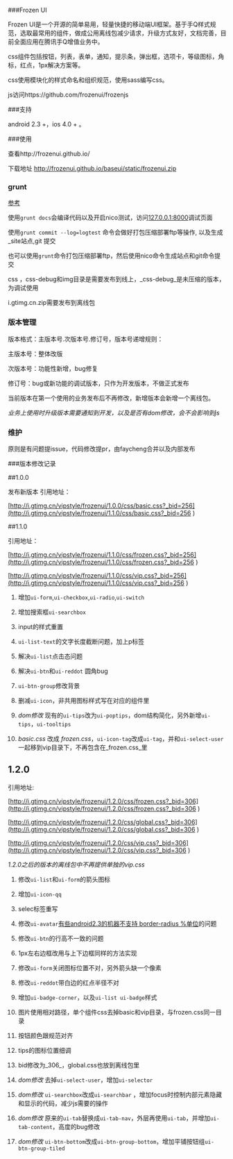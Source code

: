 
###Frozen UI

Frozen UI是一个开源的简单易用，轻量快捷的移动端UI框架。基于手Q样式规范，选取最常用的组件，做成公用离线包减少请求，升级方式友好，文档完善，目前全面应用在腾讯手Q增值业务中。

css组件包括按钮，列表，表单，通知，提示条，弹出框，选项卡，等级图标，角标，红点，1px解决方案等。

css使用模块化的样式命名和组织规范，使用sass编写css。

js访问https://github.com/frozenui/frozenjs

###支持

android 2.3 +，ios 4.0 + 。

###使用

查看http://frozenui.github.io/

下载地址 http://frozenui.github.io/baseui/static/frozenui.zip

### grunt

[参考](https://github.com/QQVIPTeam/team/issues/5)

使用`grunt docs`会编译代码以及开启nico测试，访问[127.0.0.1:8000](127.0.0.1:8000)调试页面

使用`grunt commit --log=logtest` 命令会做好打包压缩部署ftp等操作, 以及生成_site站点,git 提交

也可以使用`grunt`命令打包压缩部署ftp，然后使用nico命令生成站点和git命令提交

css ，css-debug和img目录是需要发布到线上，_css-debug_是未压缩的版本，为调试使用

i.gtimg.cn.zip需要发布到离线包


### 版本管理

版本格式：主版本号.次版本号.修订号，版本号递增规则：

主版本号：整体改版

次版本号：功能性新增，bug修复

修订号：bug或新功能的调试版本，只作为开发版本，不做正式发布

当前版本在第一个使用的业务发布后不再修改，新增版本会新增一个离线包。

_业务上使用时升级版本需要通知到开发，以及是否有dom修改，会不会影响到js_

### 维护

原则是有问题提issue，代码修改提pr，由faycheng合并以及内部发布

###版本修改记录

##1.0.0

发布新版本
引用地址：

[http://i.gtimg.cn/vipstyle/frozenui/1.0.0/css/basic.css?_bid=256](http://i.gtimg.cn/vipstyle/frozenui/1.1.0/css/basic.css?_bid=256 )

##1.1.0

引用地址：

[http://i.gtimg.cn/vipstyle/frozenui/1.1.0/css/frozen.css?_bid=256](http://i.gtimg.cn/vipstyle/frozenui/1.1.0/css/frozen.css?_bid=256 )

[http://i.gtimg.cn/vipstyle/frozenui/1.1.0/css/vip.css?_bid=256](http://i.gtimg.cn/vipstyle/frozenui/1.1.0/css/vip.css?_bid=256 )

1. 增加`ui-form`,`ui-checkbox`,`ui-radio`,`ui-switch`

2. 增加搜索框`ui-searchbox`

3. input的样式重置

4. `ui-list-text`的文字长度截断问题，加上p标签

5. 解决`ui-list`点击态问题

6. 解决`ui-btn`和`ui-reddot` 圆角bug

7. `ui-btn-group`修改背景

8. 删减`ui-icon`，非共用图标样式写在对应的组件里

9. _dom修改_ 现有的`ui-tips`改为`ui-poptips`，dom结构简化，另外新增`ui-tips`，`ui-tooltips`

10. _basic.css_ 改成 _frozen.css_，`ui-icon-tag`改成`ui-tag`，并和`ui-select-user`一起移到vip目录下，不再包含在_frozen.css_里


## 1.2.0


引用地址: 

[http://i.gtimg.cn/vipstyle/frozenui/1.2.0/css/frozen.css?_bid=306](http://i.gtimg.cn/vipstyle/frozenui/1.2.0/css/frozen.css?_bid=306 )

[http://i.gtimg.cn/vipstyle/frozenui/1.2.0/css/global.css?_bid=306](http://i.gtimg.cn/vipstyle/frozenui/1.2.0/css/global.css?_bid=306 )

[http://i.gtimg.cn/vipstyle/frozenui/1.2.0/css/vip.css?_bid=306](http://i.gtimg.cn/vipstyle/frozenui/1.2.0/css/vip.css?_bid=306 )

_1.2.0之后的版本的离线包中不再提供单独的vip.css_

1. 修改`ui-list`和`ui-form`的箭头图标

2. 增加`ui-icon-qq`

3. selec标签重写

4. 修改`ui-avatar`[有些android2.3的机器不支持 border-radius %单位](https://github.com/frozenui/baseui/issues/9)的问题

5. 修改`ui-btn`的行高不一致的问题

6. 1px左右边框改用与上下边框同样的方法实现

7. 修改`ui-form`关闭图标位置不对，另外箭头缺一个像素

8. 修改`ui-reddot`带白边的红点半径不对

9. 增加`ui-badge-corner`，以及`ui-list ui-badge`样式

10. 图片使用相对路径，单个组件css去掉basic和vip目录，与frozen.css同一目录

11. 按钮颜色跟规范对齐

12. tips的图标位置细调

13. bid修改为_306_，global.css也放到离线包里

14. _dom修改_ 去掉`ui-select-user`，增加`ui-selector`

15. _dom修改_ `ui-searchbox`改成`ui-searchbar` ，增加focus时控制内部元素隐藏和显示的代码，减少js需要的操作

16. _dom修改_ 原来的`ui-tab`替换成`ui-tab-nav`，外层再使用`ui-tab`，并增加`ui-tab-content`，高度的bug修改

17. _dom修改_ `ui-btn-bottom`改成`ui-btn-group-bottom`，增加平铺按钮组`ui-btn-group-tiled`

